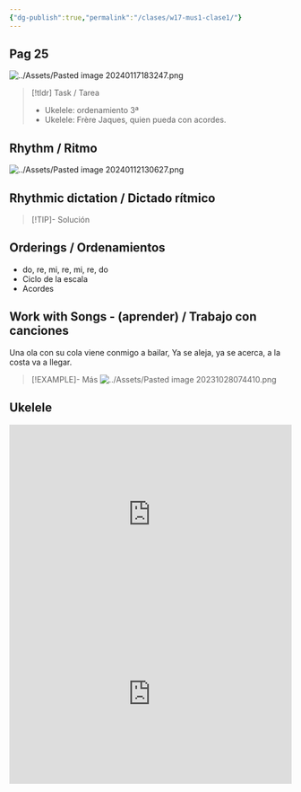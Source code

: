 ```yaml
---
{"dg-publish":true,"permalink":"/clases/w17-mus1-clase1/"}
---
```




<div class=slide>

## Pag 25

![../Assets/Pasted image 20240117183247.png](/img/user/Assets/Pasted%20image%2020240117183247.png)

</div>
<div class=slide>

> [!tldr] Task / Tarea
> - Ukelele: ordenamiento 3ª
> - Ukelele: Frère Jaques, quien pueda con acordes.

</div>
<div class=slide>

## Rhythm / Ritmo

![../Assets/Pasted image 20240112130627.png](/img/user/Assets/Pasted%20image%2020240112130627.png)

</div>
<div class=slide>

## Rhythmic dictation / Dictado rítmico

> [!TIP]- Solución
> <div id="paper7"></div>
> <script> document.addEventListener("DOMContentLoaded", function() { window.ABCJS.renderAbc("paper7", `X: 1\nM: 4/4\nL: 1/4\nK: perc stafflines = -1\nA2 z A | A A A2 | A z A A | A2 A2 |]`); }); </script>

</div>
<div class=slide>

## Orderings / Ordenamientos

- do, re, mi, re, mi, re, do
- Ciclo de la escala
- Acordes

</div>

<div class=slide>

## Work with Songs - (aprender) / Trabajo con canciones

Una ola con su cola viene conmigo a bailar,
Ya se aleja, ya se acerca, a la costa va a llegar.

>[!EXAMPLE]- Más
>![../Assets/Pasted image 20231028074410.png](/img/user/Assets/Pasted%20image%2020231028074410.png)

</div>
<div class="slide">

## Ukelele

<iframe src="https://www.soundslice.com/slices/HzxYc/embed-channelpost/" width="100%" height="320" frameBorder="0"></iframe>

</div>
<div class="slide">

<iframe src="https://www.soundslice.com/slices/hzxYc/embed-channelpost/" width="100%" height="320" frameBorder="0"></iframe>

</div>




